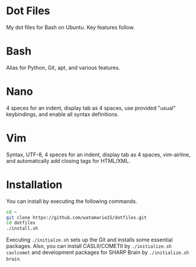 # Dot Files
My dot files for Bash on Ubuntu.  Key features follow.

# Bash
Alias for Python, Git, apt, and various features.

# Nano
4 speces for an indent, display tab as 4 spaces, use provided "usual" keybindings, and enable all syntax definitions.

# Vim
Syntax, UTF-8, 4 speces for an indent, display tab as 4 spaces, vim-airline, and automatically add closing tags for HTML/XML.

# Installation
You can install by executing the following commands.

```sh
cd ~
git clone https://github.com/watamario15/dotfiles.git
cd dotfiles
./install.sh
```

Executing `./initialze.sh` sets up the Git and installs some essential packages.  Also, you can install CASLII/COMETII by `./initialize.sh caslcomet` and development packages for SHARP Brain by `./initialize.sh brain`.
